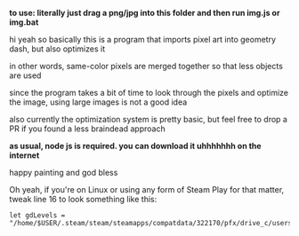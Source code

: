 **to use: literally just drag a png/jpg into this folder and then run img.js or img.bat**  

hi yeah so basically this is a program that imports pixel art into geometry dash, but also optimizes it

in other words, same-color pixels are merged together so that less objects are used

since the program takes a bit of time to look through the pixels and optimize the image, using large images is not a good idea

also currently the optimization system is pretty basic, but feel free to drop a PR if you found a less braindead approach

**as usual, node js is required. you can download it uhhhhhhh on the internet**

happy painting and god bless

Oh yeah, if you're on Linux or using any form of Steam Play for that matter, tweak line 16 to look something like this:

```
let gdLevels = "/home/$USER/.steam/steam/steamapps/compatdata/322170/pfx/drive_c/users/steamuser/AppData/Local/GeometryDash/CCLocalLevels.dat"
```
